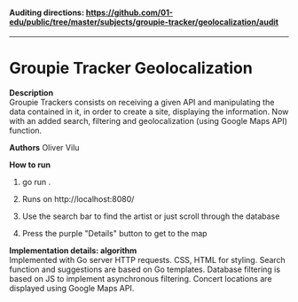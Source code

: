 #### Auditing directions: https://github.com/01-edu/public/tree/master/subjects/groupie-tracker/geolocalization/audit #### 

---  

# Groupie Tracker Geolocalization #

**Description**  
Groupie Trackers consists on receiving a given API and manipulating the data contained in it, in order to create a site, displaying the information. Now with an added search, filtering and geolocalization (using Google Maps API) function.

**Authors**
Oliver Vilu  

**How to run**  
1. go run .  

2. Runs on http://localhost:8080/

3. Use the search bar to find the artist or just scroll through the database

3. Press the purple "Details" button to get to the map

**Implementation details: algorithm**  
Implemented with Go server HTTP requests. CSS, HTML for styling. Search function and suggestions are based on Go templates. Database filtering is based on JS to implement asynchronous filtering. Concert locations are displayed using Google Maps API.